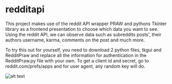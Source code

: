# redditapi
This project makes use of the reddit API wrapper PRAW and pythons Tkinter library as a frontend presentation to choose which data you want to see.
Using the reddit API, we can observe data such as subreddits posts', their authors username, karma, comments on the post and much more.

To try this out for yourself, you need to download 2 python files, tkgui and RedditPraw and replace all the information for authentication in the RedditPraw.py file with your own. To get a client id and secret, go to reddit.com/prefs/apps and for user agent, any random key will do.

![alt text](https://i.gyazo.com/2e59827a8f50b11a4fb285a89375bb4b.png)
